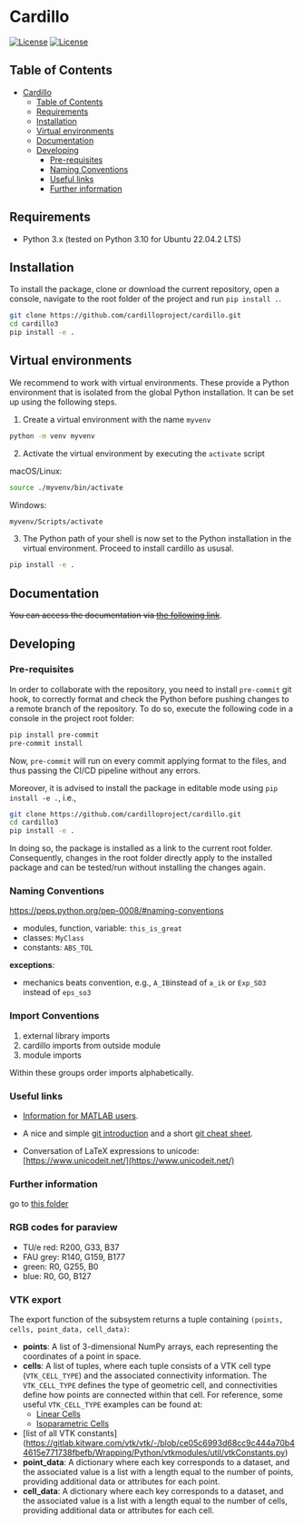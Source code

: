 # Cardillo
[![License](https://img.shields.io/badge/License-BSD_3--Clause-blue.svg)](https://opensource.org/licenses/BSD-3-Clause) [![License](https://img.shields.io/badge/code%20standard-PEP8-black)](https://www.python.org/dev/peps/pep-0008/)


## Table of Contents

- [Cardillo](#cardillo)
  - [Table of Contents](#table-of-contents)
  - [Requirements](#requirements)
  - [Installation](#installation)
  - [Virtual environments](#virtual-environments)
  - [Documentation](#documentation)
  - [Developing](#developing)
    - [Pre-requisites](#pre-requisites)
    - [Naming Conventions](#naming-conventions)
    - [Useful links](#useful-links)
    - [Further information](#further-information)

## Requirements
* Python 3.x (tested on Python 3.10 for Ubuntu 22.04.2 LTS)

## Installation
To install the package, clone or download the current repository, open a console, navigate to the root folder of the project and run `pip install .`.

```bash
git clone https://github.com/cardilloproject/cardillo.git
cd cardillo3
pip install -e .
```

## Virtual environments
We recommend to work with virtual environments. These provide a Python environment that is isolated from the global Python installation. It can be set up using the following steps.

1. Create a virtual environment with the name `myvenv`
```bash
python -m venv myvenv
```
2. Activate the virtual environment by executing the `activate` script

macOS/Linux:
```bash
source ./myvenv/bin/activate
```

Windows:
```bash
myvenv/Scripts/activate
```
3. The Python path of your shell is now set to the Python installation in the virtual environment. Proceed to install cardillo as ususal.

```bash
pip install -e .
```
## Documentation
~~You can access the documentation via [the following link](https://jonasharsch.gitlab.io/cardillo3)~~.
 
## Developing

### Pre-requisites

In order to collaborate with the repository, you need to install `pre-commit` git hook, to correctly format and check the Python before pushing changes to a remote branch of the repository. To do so, execute the following code in a console in the project root folder:

```bash
pip install pre-commit
pre-commit install
```

Now, `pre-commit` will run on every commit applying format to the files, and thus passing the CI/CD pipeline without any errors.

Moreover, it is advised to install the package in editable mode using `pip install -e .`, i.e.,

```bash
git clone https://github.com/cardilloproject/cardillo.git
cd cardillo3
pip install -e .
```

In doing so, the package is installed as a link to the current root folder. Consequently, changes in the root folder directly apply to the installed package and can be tested/run without installing the changes again.

### Naming Conventions

https://peps.python.org/pep-0008/#naming-conventions

* modules, function, variable: `this_is_great`
* classes: `MyClass`
* constants: `ABS_TOL`

**exceptions**:
* mechanics beats convention, e.g., `A_IB`instead of `a_ik` or `Exp_SO3` instead of `eps_so3`

### Import Conventions

1. external library imports
2. cardillo imports from outside module
3. module imports

Within these groups order imports alphabetically.

### Useful links
* [Information for MATLAB users](https://docs.scipy.org/doc/numpy/user/numpy-for-matlab-users.html).

* A nice and simple [git introduction](https://rogerdudler.github.io/git-guide/index.html) and a short [git cheat sheet](https://about.gitlab.com/images/press/git-cheat-sheet.pdf).
* Conversation of LaTeX expressions to unicode: [https://www.unicodeit.net/](https://www.unicodeit.net/)

### Further information
go to [this folder](man)

### RGB codes for paraview
- TU/e red: R200, G33, B37
- FAU grey: R140, G159, B177
- green: R0, G255, B0
- blue: R0, G0, B127

### VTK export

The export function of the subsystem returns a tuple containing `(points, cells, point_data, cell_data)`:

- **points**: A list of 3-dimensional NumPy arrays, each representing the coordinates of a point in space.
- **cells**: A list of tuples, where each tuple consists of a VTK cell type (`VTK_CELL_TYPE`) and the associated connectivity information. The `VTK_CELL_TYPE` defines the type of geometric cell, and connectivities define how points are connected within that cell. For reference, some useful `VTK_CELL_TYPE` examples can be found at:
  - [Linear Cells](https://examples.vtk.org/site/Python/GeometricObjects/LinearCellsDemo/)
  - [Isoparametric Cells](https://examples.vtk.org/site/Python/GeometricObjects/IsoparametricCellsDemo/)
 - [list of all VTK constants] (https://gitlab.kitware.com/vtk/vtk/-/blob/ce05c6993d68cc9c444a70b44615e771738fbefb/Wrapping/Python/vtkmodules/util/vtkConstants.py)
- **point_data**: A dictionary where each key corresponds to a dataset, and the associated value is a list with a length equal to the number of points, providing additional data or attributes for each point.
- **cell_data**: A dictionary where each key corresponds to a dataset, and the associated value is a list with a length equal to the number of cells, providing additional data or attributes for each cell.
